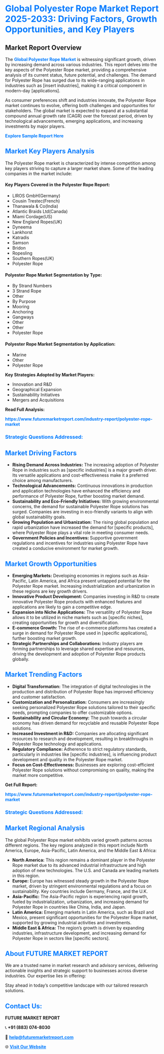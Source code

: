 <h1 style="color: #007BFF;">Global Polyester Rope Market Report 2025-2033: Driving Factors, Growth Opportunities, and Key Players</h1>

<section id="overview">
<h2>Market Report Overview</h2>
<p>The <a href="https://www.futuremarketreport.com/industry-report/polyester-rope-market" style="color: #007BFF; text-decoration: none;"><strong>Global Polyester Rope Market</strong></a> is witnessing significant growth, driven by increasing demand across various industries. This report delves into the key aspects of the Polyester Rope market, providing a comprehensive analysis of its current status, future potential, and challenges. The demand for Polyester Rope has surged due to its wide-ranging applications in industries such as [insert industries], making it a critical component in modern-day [applications].</p>
<p>As consumer preferences shift and industries innovate, the Polyester Rope market continues to evolve, offering both challenges and opportunities for stakeholders. The global market is expected to expand at a substantial compound annual growth rate (CAGR) over the forecast period, driven by technological advancements, emerging applications, and increasing investments by major players.</p>
</section>

<section id="overview">
<p><a href="https://www.futuremarketreport.com/request-sample/reportId=106878" style="color: #007BFF; text-decoration: none;"><strong>Explore Sample Report Here</strong></a></p>
</section>

<section id="key-players">
<h2 style="color: #007BFF;">Market Key Players Analysis</h2>
<p>The Polyester Rope market is characterized by intense competition among key players striving to capture a larger market share. Some of the leading companies in the market include:</p>
<h4>Key Players Covered in the Polyester Rope Report:</h4>
<ul><li>LIROS GmbH(Germany)</li><li>Cousin Trestec(French)</li><li>Thanawala &amp; Co(India)</li><li>Atlantic Braids Ltd(Canada)</li><li>Miami Cordage(US)</li><li>New England Ropes(UK)</li><li>Dyneema</li><li>Lankhorst</li><li>Katradis</li><li>Samson</li><li>Bridon</li><li>Ropesling</li><li>Southern Ropes(UK)</li><li>Polyester Rope</li></ul>
<h4>Polyester Rope Market Segmentation by Type:</h4>
<ul><li>By Strand Numbers</li><li>3 Strand Rope</li><li>Other</li><li>By Purpose</li><li>Mooring</li><li>Anchoring</li><li>Gangways</li><li>Other</li><li>Other</li><li>Polyester Rope</li></ul>

<h4>Polyester Rope Market Segmentation by Application:</h4>
<ul><li>Marine</li><li>Other</li><li>Polyester Rope</li></ul>
<p><strong>Key Strategies Adopted by Market Players:</strong></p>
<ul>
<li>Innovation and R&D</li>
<li>Geographical Expansion</li>
<li>Sustainability Initiatives</li>
<li>Mergers and Acquisitions</li>
</ul>
</section>

<section>
<p><strong>Read Full Analysis: </strong></p><a href="https://www.futuremarketreport.com/industry-report/polyester-rope-market" style="color: #007BFF; text-decoration: none;"><strong>https://www.futuremarketreport.com/industry-report/polyester-rope-market</strong></a>
<h3 style="color: #007BFF;">Strategic Questions Addressed:</h3>
</section>

<section id="driving-factors">
<h2 style="color: #007BFF;">Market Driving Factors</h2>
<ul>
<li><strong>Rising Demand Across Industries:</strong> The increasing adoption of Polyester Rope in industries such as [specific industries] is a major growth driver. Its versatile applications and cost-effectiveness make it a preferred choice among manufacturers.</li>
<li><strong>Technological Advancements:</strong> Continuous innovations in production and application technologies have enhanced the efficiency and performance of Polyester Rope, further boosting market demand.</li>
<li><strong>Sustainability and Eco-Friendly Initiatives:</strong> With growing environmental concerns, the demand for sustainable Polyester Rope solutions has surged. Companies are investing in eco-friendly variants to align with global sustainability goals.</li>
<li><strong>Growing Population and Urbanization:</strong> The rising global population and rapid urbanization have increased the demand for [specific products], where Polyester Rope plays a vital role in meeting consumer needs.</li>
<li><strong>Government Policies and Incentives:</strong> Supportive government regulations and incentives for industries using Polyester Rope have created a conducive environment for market growth.</li>
</ul>
</section>

<section id="growth-opportunities">
<h2 style="color: #007BFF;">Market Growth Opportunities</h2>
<ul>
<li><strong>Emerging Markets:</strong> Developing economies in regions such as Asia-Pacific, Latin America, and Africa present untapped potential for the Polyester Rope market. Increasing industrialization and urbanization in these regions are key growth drivers.</li>
<li><strong>Innovative Product Development:</strong> Companies investing in R&D to create innovative Polyester Rope products with enhanced features and applications are likely to gain a competitive edge.</li>
<li><strong>Expansion into Niche Applications:</strong> The versatility of Polyester Rope allows it to be utilized in niche markets such as [specific niches], creating opportunities for growth and diversification.</li>
<li><strong>E-commerce Growth:</strong> The rise of e-commerce platforms has created a surge in demand for Polyester Rope used in [specific applications], further boosting market growth.</li>
<li><strong>Strategic Partnerships and Collaborations:</strong> Industry players are forming partnerships to leverage shared expertise and resources, driving the development and adoption of Polyester Rope products globally.</li>
</ul>
</section>

<section id="trending-factors">
<h2 style="color: #007BFF;">Market Trending Factors</h2>
<ul>
<li><strong>Digital Transformation:</strong> The integration of digital technologies in the production and distribution of Polyester Rope has improved efficiency and customer satisfaction.</li>
<li><strong>Customization and Personalization:</strong> Consumers are increasingly seeking personalized Polyester Rope solutions tailored to their specific needs, prompting companies to offer customizable options.</li>
<li><strong>Sustainability and Circular Economy:</strong> The push towards a circular economy has driven demand for recyclable and reusable Polyester Rope solutions.</li>
<li><strong>Increased Investment in R&D:</strong> Companies are allocating significant resources to research and development, resulting in breakthroughs in Polyester Rope technology and applications.</li>
<li><strong>Regulatory Compliance:</strong> Adherence to strict regulatory standards, particularly in industries like [specific industries], is influencing product development and quality in the Polyester Rope market.</li>
<li><strong>Focus on Cost-Effectiveness:</strong> Businesses are exploring cost-efficient Polyester Rope solutions without compromising on quality, making the market more competitive.</li>
</ul>
</section>

<section>
<p><strong>Get Full Report: </strong></p><a href="https://www.futuremarketreport.com/industry-report/polyester-rope-market" style="color: #007BFF; text-decoration: none;"><strong>https://www.futuremarketreport.com/industry-report/polyester-rope-market</strong></a>
<h3 style="color: #007BFF;">Strategic Questions Addressed:</h3>
</section>


<section id="regional-analysis">
<h2 style="color: #007BFF;">Market Regional Analysis</h2>
<p>The global Polyester Rope market exhibits varied growth patterns across different regions. The key regions analyzed in this report include North America, Europe, Asia-Pacific, Latin America, and the Middle East & Africa:</p>
<ul>
<li><strong>North America:</strong> This region remains a dominant player in the Polyester Rope market due to its advanced industrial infrastructure and high adoption of new technologies. The U.S. and Canada are leading markets in this region.</li>
<li><strong>Europe:</strong> Europe has witnessed steady growth in the Polyester Rope market, driven by stringent environmental regulations and a focus on sustainability. Key countries include Germany, France, and the U.K.</li>
<li><strong>Asia-Pacific:</strong> The Asia-Pacific region is experiencing rapid growth, fueled by industrialization, urbanization, and increasing demand for Polyester Rope in countries like China, India, and Japan.</li>
<li><strong>Latin America:</strong> Emerging markets in Latin America, such as Brazil and Mexico, present significant opportunities for the Polyester Rope market, supported by growing industrial activities and investments.</li>
<li><strong>Middle East & Africa:</strong> The region’s growth is driven by expanding industries, infrastructure development, and increasing demand for Polyester Rope in sectors like [specific sectors].</li>
</ul>
</section>

<footer>
<h2 style="color: #007BFF;">About FUTURE MARKET REPORT</h2>
<p>We are a trusted name in market research and advisory services, delivering actionable insights and strategic support to businesses across diverse industries. Our expertise lies in offering:</p>

<p>Stay ahead in today’s competitive landscape with our tailored research solutions.</p>

<h2 style="color: #007BFF;">Contact Us:</h2>
<p><strong>FUTURE MARKET REPORT</strong></p>
<p>📞 <strong>+91 (883) 074-8030</strong></p>
<p>📧 <strong><a href="mailto:help@futuremarketreport.com" style="color: #007BFF;">help@futuremarketreport.com</a></strong></p>
<p>🌐 <strong><a href="https://www.futuremarketreport.com/" style="color: #007BFF;">Visit Our Website</a></strong></p>
</footer>